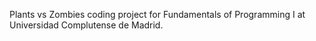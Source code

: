 Plants vs Zombies coding project for Fundamentals of Programming I at Universidad Complutense de Madrid.
